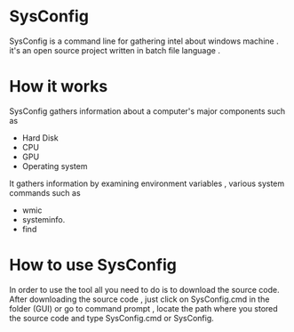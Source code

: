 # SysConfig
SysConfig is a command line for gathering intel about windows machine .
it's an open source project written in batch file language .

# How it works 
SysConfig gathers information about a computer's 
major components such as

* Hard Disk
* CPU
* GPU
* Operating system

It gathers information by examining environment variables , various system 
commands such as

* wmic
* systeminfo. 
* find

# How to use SysConfig
In order to use the tool all you need to do is to download the source code.
After downloading the source code , just click on SysConfig.cmd
in the folder (GUI) or go to command prompt , locate the path where you stored the 
source code and type SysConfig.cmd or SysConfig.
